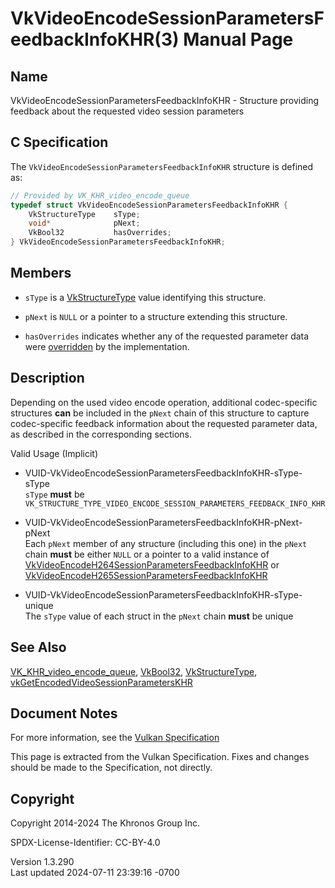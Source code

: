 # VkVideoEncodeSessionParametersFeedbackInfoKHR(3) Manual Page

## Name

VkVideoEncodeSessionParametersFeedbackInfoKHR - Structure providing
feedback about the requested video session parameters



## <a href="#_c_specification" class="anchor"></a>C Specification

The `VkVideoEncodeSessionParametersFeedbackInfoKHR` structure is defined
as:

``` c
// Provided by VK_KHR_video_encode_queue
typedef struct VkVideoEncodeSessionParametersFeedbackInfoKHR {
    VkStructureType    sType;
    void*              pNext;
    VkBool32           hasOverrides;
} VkVideoEncodeSessionParametersFeedbackInfoKHR;
```

## <a href="#_members" class="anchor"></a>Members

- `sType` is a [VkStructureType](https://registry.khronos.org/vulkan/specs/1.3-extensions/man/html/VkStructureType.html) value identifying
  this structure.

- `pNext` is `NULL` or a pointer to a structure extending this
  structure.

- `hasOverrides` indicates whether any of the requested parameter data
  were <a
  href="https://registry.khronos.org/vulkan/specs/1.3-extensions/html/vkspec.html#encode-overrides"
  target="_blank" rel="noopener">overridden</a> by the implementation.

## <a href="#_description" class="anchor"></a>Description

Depending on the used video encode operation, additional codec-specific
structures **can** be included in the `pNext` chain of this structure to
capture codec-specific feedback information about the requested
parameter data, as described in the corresponding sections.

Valid Usage (Implicit)

- <a
  href="#VUID-VkVideoEncodeSessionParametersFeedbackInfoKHR-sType-sType"
  id="VUID-VkVideoEncodeSessionParametersFeedbackInfoKHR-sType-sType"></a>
  VUID-VkVideoEncodeSessionParametersFeedbackInfoKHR-sType-sType  
  `sType` **must** be
  `VK_STRUCTURE_TYPE_VIDEO_ENCODE_SESSION_PARAMETERS_FEEDBACK_INFO_KHR`

- <a
  href="#VUID-VkVideoEncodeSessionParametersFeedbackInfoKHR-pNext-pNext"
  id="VUID-VkVideoEncodeSessionParametersFeedbackInfoKHR-pNext-pNext"></a>
  VUID-VkVideoEncodeSessionParametersFeedbackInfoKHR-pNext-pNext  
  Each `pNext` member of any structure (including this one) in the
  `pNext` chain **must** be either `NULL` or a pointer to a valid
  instance of
  [VkVideoEncodeH264SessionParametersFeedbackInfoKHR](https://registry.khronos.org/vulkan/specs/1.3-extensions/man/html/VkVideoEncodeH264SessionParametersFeedbackInfoKHR.html)
  or
  [VkVideoEncodeH265SessionParametersFeedbackInfoKHR](https://registry.khronos.org/vulkan/specs/1.3-extensions/man/html/VkVideoEncodeH265SessionParametersFeedbackInfoKHR.html)

- <a
  href="#VUID-VkVideoEncodeSessionParametersFeedbackInfoKHR-sType-unique"
  id="VUID-VkVideoEncodeSessionParametersFeedbackInfoKHR-sType-unique"></a>
  VUID-VkVideoEncodeSessionParametersFeedbackInfoKHR-sType-unique  
  The `sType` value of each struct in the `pNext` chain **must** be
  unique

## <a href="#_see_also" class="anchor"></a>See Also

[VK_KHR_video_encode_queue](https://registry.khronos.org/vulkan/specs/1.3-extensions/man/html/VK_KHR_video_encode_queue.html),
[VkBool32](https://registry.khronos.org/vulkan/specs/1.3-extensions/man/html/VkBool32.html), [VkStructureType](https://registry.khronos.org/vulkan/specs/1.3-extensions/man/html/VkStructureType.html),
[vkGetEncodedVideoSessionParametersKHR](https://registry.khronos.org/vulkan/specs/1.3-extensions/man/html/vkGetEncodedVideoSessionParametersKHR.html)

## <a href="#_document_notes" class="anchor"></a>Document Notes

For more information, see the <a
href="https://registry.khronos.org/vulkan/specs/1.3-extensions/html/vkspec.html#VkVideoEncodeSessionParametersFeedbackInfoKHR"
target="_blank" rel="noopener">Vulkan Specification</a>

This page is extracted from the Vulkan Specification. Fixes and changes
should be made to the Specification, not directly.

## <a href="#_copyright" class="anchor"></a>Copyright

Copyright 2014-2024 The Khronos Group Inc.

SPDX-License-Identifier: CC-BY-4.0

Version 1.3.290  
Last updated 2024-07-11 23:39:16 -0700
